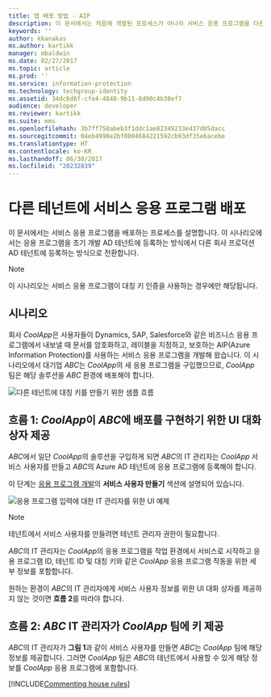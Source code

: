 ```yaml
---
title: 앱 배포 방법 - AIP
description: 이 문서에서는 처음에 개발된 프로세스가 아니라 서비스 응용 프로그램을 다른 테넌트에 배포하는 프로세스를 설명합니다.
keywords: ''
author: kkanakas
ms.author: kartikk
manager: mbaldwin
ms.date: 02/27/2017
ms.topic: article
ms.prod: ''
ms.service: information-protection
ms.technology: techgroup-identity
ms.assetid: 34dc6d6f-cfe4-4848-9b11-8d90c4b38ef7
audience: developer
ms.reviewer: kartikk
ms.suite: ems
ms.openlocfilehash: 3b7ff758abeb3f1ddc1ae82349233e437d05dacc
ms.sourcegitcommit: 04eb4990e2bf0004684221592cb93df35e6acebe
ms.translationtype: HT
ms.contentlocale: ko-KR
ms.lasthandoff: 06/30/2017
ms.locfileid: "20232839"
---
```

# <a name="deploying-a-service-application-into-a-different-tenant"></a>다른 테넌트에 서비스 응용 프로그램 배포

이 문서에서는 서비스 응용 프로그램을 배포하는 프로세스를 설명합니다. 이 시나리오에서는 응용 프로그램을 초기 개발 AD 테넌트에 등록하는 방식에서 다른 회사 프로덕션 AD 테넌트에 등록하는 방식으로 전환합니다.

> [!Note]
> 이 시나리오는 서비스 응용 프로그램이 대칭 키 인증을 사용하는 경우에만 해당됩니다.

## <a name="scenario"></a>시나리오
회사 *CoolApp*은 사용자들이 Dynamics, SAP, Salesforce와 같은 비즈니스 응용 프로그램에서 내보낼 때 문서를 암호화하고, 레이블을 지정하고, 보호하는 AIP(Azure Information Protection)를 사용하는 서비스 응용 프로그램을 개발해 왔습니다. 이 시나리오에서 대기업 *ABC*는 *CoolApp*의 새 응용 프로그램을 구입했으므로, *CoolApp* 팀은 해당 솔루션을 *ABC* 환경에 배포해야 합니다. 

![다른 테넌트에 대칭 키를 만들기 위한 샘플 흐름](../media/develop/service-app-provision.jpg)

## <a name="flow-1-coolapp-provides-a-ui-dialog-to-abc-to-implement-the-deployment"></a>흐름 1: *CoolApp*이 *ABC*에 배포를 구현하기 위한 UI 대화 상자 제공

*ABC*에서 일단 *CoolApp*의 솔루션을 구입하게 되면 *ABC*의 IT 관리자는 *CoolApp* 서비스 사용자를 만들고 *ABC*의 Azure AD 테넌트에 응용 프로그램에 등록해야 합니다. 

이 단계는 [응용 프로그램 개발](developing-your-application.md)의 **서비스 사용자 만들기** 섹션에 설명되어 있습니다.

![응용 프로그램 입력에 대한 IT 관리자를 위한 UI 예제](../media/develop/how-to-deploy-app-UI.png)

> [!Note]
> 테넌트에서 서비스 사용자를 만들려면 테넌트 관리자 권한이 필요합니다.

*ABC*의 IT 관리자는 *CoolApp*의 응용 프로그램을 작업 환경에서 서비스로 시작하고 응용 프로그램 ID, 테넌트 ID 및 대칭 키와 같은 *CoolApp* 응용 프로그램 작동을 위한 세부 정보를 포함합니다.

원하는 환경이 *ABC*의 IT 관리자에게 서비스 사용자 정보를 위한 UI 대화 상자를 제공하지 않는 것이면 **흐름 2**를 따라야 합니다.

## <a name="flow-2-abc-it-administrator-provides-the-key-to-the-coolapp-team"></a>흐름 2: *ABC* IT 관리자가 *CoolApp* 팀에 키 제공

*ABC*의 IT 관리자가 **그림 1**과 같이 서비스 사용자를 만들면 *ABC*는 *CoolApp* 팀에 해당 정보를 제공합니다. 그러면 *CoolApp* 팀은 *ABC*의 테넌트에서 사용할 수 있게 해당 정보를 *CoolApp* 응용 프로그램에 포함합니다.

[!INCLUDE[Commenting house rules](../includes/houserules.md)]